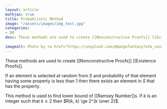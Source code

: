 ```yaml
---
layout: article
mathjax: true
title: Probablistic Method
image: "/assets/images/img_test.jpg"
categories:
- DM
desc: These methods are used to create [[Nonconstructive Proofs]] [[Existence Proofs]].
 
imagealt: Photo by <a href="https://unsplash.com/@mangofantasy?utm_source=unsplash&utm_medium=referral&utm_content=creditCopyText">Tim Johnson</a> on <a href="https://unsplash.com/s/photos/logic?utm_source=unsplash&utm_medium=referral&utm_content=creditCopyText">Unsplash</a>
---
```

These methods are used to create [[Nonconstructive Proofs]] [[Existence Proofs]].

If an element is selected at random from $S$ and probability of that element having some property is less than 1 then there exists an element in $S$ that has the property.

This method is used to find lower bound of [[Ramsey Number]]s.
If $k$ is an integer such that $k \ge 2$ then $R(k, k) \ge 2^{k \over 2}$.